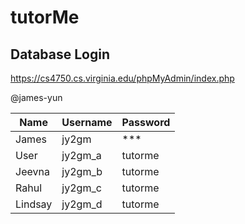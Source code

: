 # tutorMe

## Database Login
https://cs4750.cs.virginia.edu/phpMyAdmin/index.php

@james-yun

Name | Username | Password
------------ | ------------- | -------------
James | jy2gm | ***
User | jy2gm_a | tutorme
Jeevna | jy2gm_b | tutorme
Rahul | jy2gm_c | tutorme
Lindsay | jy2gm_d | tutorme
